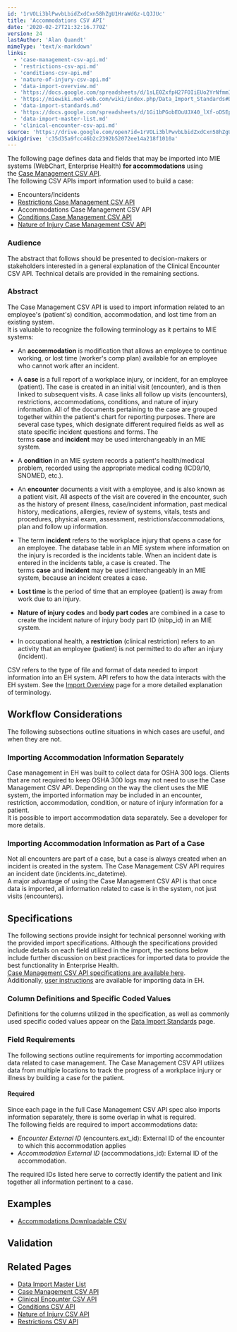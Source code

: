 ```yaml
---
id: '1rVOLi3blPwvbLbidZxdCxn58hZgU1HraWdGz-LQJJUc'
title: 'Accommodations CSV API'
date: '2020-02-27T21:32:16.770Z'
version: 24
lastAuthor: 'Alan Quandt'
mimeType: 'text/x-markdown'
links:
  - 'case-management-csv-api.md'
  - 'restrictions-csv-api.md'
  - 'conditions-csv-api.md'
  - 'nature-of-injury-csv-api.md'
  - 'data-import-overview.md'
  - 'https://docs.google.com/spreadsheets/d/1sLE0ZxfpH27FOIiEUo2YrNfmmI7L-6MWS1aTJu7sVHM/edit#gid=219553741%7CThe'
  - 'https://miewiki.med-web.com/wiki/index.php/Data_Import_Standards#Data_Import_User_Instructions'
  - 'data-import-standards.md'
  - 'https://docs.google.com/spreadsheets/d/1Gi1bPGobEOuUJX40_lXf-oDSEpriLBUXyeJACUy7DaQ/pub?gid=1481656376&single=true&output=csv'
  - 'data-import-master-list.md'
  - 'clinical-encounter-csv-api.md'
source: 'https://drive.google.com/open?id=1rVOLi3blPwvbLbidZxdCxn58hZgU1HraWdGz-LQJJUc'
wikigdrive: 'c35d35a9fcc46b2c2392b52072ee14a218f1010a'
---
```

The following page defines data and fields that may be imported into MIE systems (WebChart, Enterprise Health) **for accommodations** using the [Case Management CSV API](case-management-csv-api.md).  
The following CSV APIs import information used to build a case:

* Encounters/Incidents
* [Restrictions Case Management CSV API](restrictions-csv-api.md)
* Accommodations Case Management CSV API
* [Conditions Case Management CSV API](conditions-csv-api.md)
* [Nature of Injury Case Management CSV API](nature-of-injury-csv-api.md)



### Audience

The abstract that follows should be presented to decision-makers or stakeholders interested in a general explanation of the Clinical Encounter CSV API. Technical details are provided in the remaining sections.


### Abstract

The Case Management CSV API is used to import information related to an employee's (patient's) condition, accommodation, and lost time from an existing system.  
It is valuable to recognize the following terminology as it pertains to MIE systems:

* An <strong>accommodation</strong> is modification that allows an employee to continue working, or lost time (worker's comp plan) available for an employee who cannot work after an incident.

* A <strong>case</strong> is a full report of a workplace injury, or incident, for an employee (patient). The case is created in an initial visit (encounter), and is then linked to subsequent visits. A case links all follow up visits (encounters), restrictions, accommodations, conditions, and nature of injury information. All of the documents pertaining to the case are grouped together within the patient's chart for reporting purposes. There are several case types, which designate different required fields as well as state specific incident questions and forms. The terms <strong>case</strong> and <strong>incident</strong> may be used interchangeably in an MIE system.

* A <strong>condition</strong> in an MIE system records a patient's health/medical problem, recorded using the appropriate medical coding (ICD9/10, SNOMED, etc.).

* An <strong>encounter</strong> documents a visit with a employee, and is also known as a patient visit. All aspects of the visit are covered in the encounter, such as the history of present illness, case/incident information, past medical history, medications, allergies, review of systems, vitals, tests and procedures, physical exam, assessment, restrictions/accommodations, plan and follow up information.

* The term <strong>incident</strong> refers to the workplace injury that opens a case for an employee. The database table in an MIE system where information on the injury is recorded is the incidents table. When an incident date is entered in the incidents table, a case is created. The terms <strong>case</strong> and <strong>incident</strong> may be used interchangeably in an MIE system, because an incident creates a case.

* <strong>Lost time</strong> is the period of time that an employee (patient) is away from work due to an injury.

* <strong>Nature of injury codes</strong> and <strong>body part codes</strong> are combined in a case to create the incident nature of injury body part ID (nibp_id) in an MIE system.

* In occupational health, a <strong>restriction</strong> (clinical restriction) refers to an activity that an employee (patient) is not permitted to do after an injury (incident).

CSV refers to the type of file and format of data needed to import information into an EH system. API refers to how the data interacts with the EH system. See the [Import Overview](data-import-overview.md) page for a more detailed explanation of terminology.


## Workflow Considerations

The following subsections outline situations in which cases are useful, and when they are not.


### Importing Accommodation Information Separately

Case management in EH was built to collect data for OSHA 300 logs. Clients that are not required to keep OSHA 300 logs may not need to use the Case Management CSV API. Depending on the way the client uses the MIE system, the imported information may be included in an encounter, restriction, accommodation, condition, or nature of injury information for a patient.  
It is possible to import accommodation data separately. See a developer for more details.


### Importing Accommodation Information as Part of a Case

Not all encounters are part of a case, but a case is always created when an incident is created in the system. The Case Management CSV API requires an incident date (incidents.inc_datetime).  
A major advantage of using the Case Management CSV API is that once data is imported, all information related to case is in the system, not just visits (encounters).


## Specifications

The following sections provide insight for technical personnel working with the provided import specifications. Although the specifications provided include details on each field utilized in the import, the sections below include further discussion on best practices for imported data to provide the best functionality in Enterprise Health.  
[Case Management CSV API specifications are available here](https://docs.google.com/spreadsheets/d/1sLE0ZxfpH27FOIiEUo2YrNfmmI7L-6MWS1aTJu7sVHM/edit#gid=219553741%7CThe).  
Additionally, [user instructions](https://miewiki.med-web.com/wiki/index.php/Data_Import_Standards#Data_Import_User_Instructions) are available for importing data in EH.


### Column Definitions and Specific Coded Values

Definitions for the columns utilized in the specification, as well as commonly used specific coded values appear on the [Data Import Standards](data-import-standards.md) page.


### Field Requirements

The following sections outline requirements for importing accommodation data related to case management. The Case Management CSV API utilizes data from multiple locations to track the progress of a workplace injury or illness by building a case for the patient.


#### Required

Since each page in the full Case Management CSV API spec also imports information separately, there is some overlap in what is required.  
The following fields are required to import accommodations data:

* <em>Encounter External ID</em> (encounters.ext_id): External ID of the encounter to which this accommodation applies
* <em>Accommodation External ID</em> (accommodations_id): External ID of the accommodation.

The required IDs listed here serve to correctly identify the patient and link together all information pertinent to a case.


## Examples


* [Accommodations Downloadable CSV](https://docs.google.com/spreadsheets/d/1Gi1bPGobEOuUJX40_lXf-oDSEpriLBUXyeJACUy7DaQ/pub?gid=1481656376&single=true&output=csv)



## Validation



## Related Pages


* [Data Import Master List](data-import-master-list.md)
* [Case Management CSV API](case-management-csv-api.md)
* [Clinical Encounter CSV API](clinical-encounter-csv-api.md)
* [Conditions CSV API](conditions-csv-api.md)
* [Nature of Injury CSV API](nature-of-injury-csv-api.md)
* [Restrictions CSV API](restrictions-csv-api.md)
